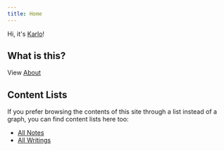 ```yaml
---
title: Home
---
```


Hi, it's [Karlo](https://tabla.ng)!

## What is this?
View [About](about)

## Content Lists
If you prefer browsing the contents of this site through a list instead of a graph, you can find content lists here too:

- [All Notes](/notes)
- [All Writings](/writings)